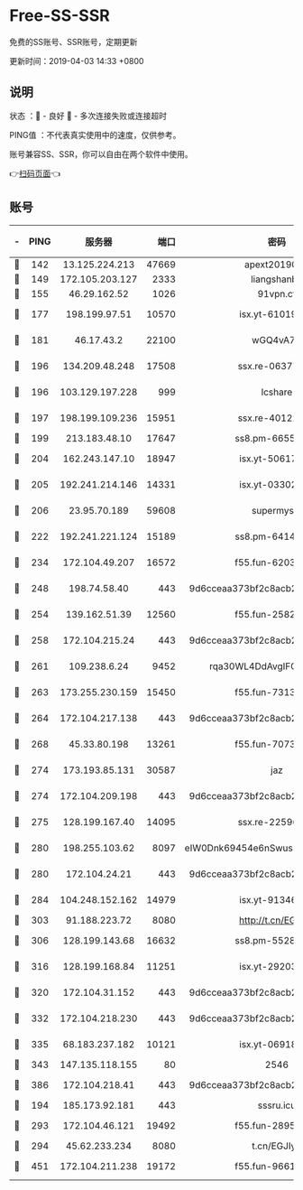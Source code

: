 # Free-SS-SSR

免费的SS账号、SSR账号，定期更新

更新时间：2019-04-03 14:33 +0800

## 说明

状态     ：🙂 - 良好 🙁 - 多次连接失败或连接超时

PING值   ：不代表真实使用中的速度，仅供参考。

账号兼容SS、SSR，你可以自由在两个软件中使用。

👉[扫码页面](https://liesauer.github.io/Free-SS-SSR/)👈

## 账号

|-|PING|服务器|端口|密码|加密方式|区域|
|:----:|:----:|:-----:|-----:|:----:|:----:|:----:|
|🙂|142|13.125.224.213|47669|apext2019001|chacha20|KR|
|🙂|149|172.105.203.127|2333|liangshanbo|chacha20|JP|
|🙂|155|46.29.162.52|1026|91vpn.cf|rc4-md5|RU|
|🙂|177|198.199.97.51|10570|isx.yt-61019132|aes-256-cfb|US|
|🙂|181|46.17.43.2|22100|wGQ4vA7D|aes-256-gcm|RU|
|🙂|196|134.209.48.248|17508|ssx.re-06377061|aes-256-cfb|US|
|🙂|196|103.129.197.228|999|lcshare|aes-256-cfb|US|
|🙂|197|198.199.109.236|15951|ssx.re-40122828|aes-256-cfb|US|
|🙂|199|213.183.48.10|17647|ss8.pm-66557674|rc4-md5|RU|
|🙂|204|162.243.147.10|18947|isx.yt-50617659|aes-256-cfb|US|
|🙂|205|192.241.214.146|14331|isx.yt-03302114|aes-256-cfb|US|
|🙂|206|23.95.70.189|59608|supermyssr|chacha20-ietf|US|
|🙂|222|192.241.221.124|15189|ss8.pm-64148140|aes-256-cfb|US|
|🙂|234|172.104.49.207|16572|f55.fun-62039376|aes-256-cfb|SG|
|🙂|248|198.74.58.40|443|9d6cceaa373bf2c8acb22e60b6a58be6|aes-256-cfb|US|
|🙂|254|139.162.51.39|12560|f55.fun-25829930|aes-256-cfb|SG|
|🙂|258|172.104.215.24|443|9d6cceaa373bf2c8acb22e60b6a58be6|aes-256-cfb|US|
|🙂|261|109.238.6.24|9452|rqa30WL4DdAvgIFG6Fs3znzTa|aes-256-cfb|FR|
|🙂|263|173.255.230.159|15450|f55.fun-73133420|aes-256-cfb|US|
|🙂|264|172.104.217.138|443|9d6cceaa373bf2c8acb22e60b6a58be6|aes-256-cfb|US|
|🙂|268|45.33.80.198|13261|f55.fun-70732084|aes-256-cfb|US|
|🙂|274|173.193.85.131|30587|jaz|aes-256-cfb|US|
|🙂|274|172.104.209.198|443|9d6cceaa373bf2c8acb22e60b6a58be6|aes-256-cfb|US|
|🙂|275|128.199.167.40|14095|ssx.re-22596370|aes-256-cfb|SG|
|🙂|280|198.255.103.62|8097|eIW0Dnk69454e6nSwuspv9DmS201tQ0D|aes-256-cfb|US|
|🙂|280|172.104.24.21|443|9d6cceaa373bf2c8acb22e60b6a58be6|aes-256-cfb|US|
|🙂|284|104.248.152.162|14979|isx.yt-91346300|aes-256-cfb|SG|
|🙂|303|91.188.223.72|8080|http://t.cn/EGJIyrl|rc4-md5|RU|
|🙂|306|128.199.143.68|16632|ss8.pm-55286223|aes-256-cfb|SG|
|🙂|316|128.199.168.84|11251|isx.yt-29203965|aes-256-cfb|SG|
|🙂|320|172.104.31.152|443|9d6cceaa373bf2c8acb22e60b6a58be6|aes-256-cfb|US|
|🙂|332|172.104.218.230|443|9d6cceaa373bf2c8acb22e60b6a58be6|aes-256-cfb|US|
|🙂|335|68.183.237.182|10121|isx.yt-06918011|aes-256-cfb|SG|
|🙂|343|147.135.118.155|80|2546|chacha20|US|
|🙂|386|172.104.218.41|443|9d6cceaa373bf2c8acb22e60b6a58be6|aes-256-cfb|US|
|🙁|194|185.173.92.181|443|sssru.icu|rc4-md5|RU|
|🙁|293|172.104.46.121|19492|f55.fun-28953423|aes-256-cfb|SG|
|🙁|294|45.62.233.234|8080|t.cn/EGJIyrl|rc4-md5|CA|
|🙁|451|172.104.211.238|19172|f55.fun-96617780|aes-256-cfb|US|
